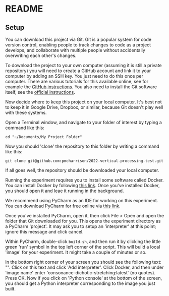 # README

## Setup

You can download this project via Git. 
Git is a popular system for code version control, enabling people to track changes to code as a project develops,
and collaborate with multiple people without accidentally overwriting each other's changes.

To download the project to your own computer (assuming it is still a private repository) you will need to create
a GitHub account and link it to your computer by adding an SSH key. You just need to do this once per computer.
There are various tutorials for this available online, see for example the
[GitHub instructions](https://docs.github.com/en/authentication/connecting-to-github-with-ssh/adding-a-new-ssh-key-to-your-github-account).
You also need to install the Git software itself, see the [official instructions](https://git-scm.com/book/en/v2/Getting-Started-Installing-Git).

Now decide where to keep this project on your local computer. It's best not to keep it in Google Drive, Dropbox,
or similar, because Git doesn't play well with these systems.

Open a Terminal window, and navigate to your folder of interest by typing a command like this:

```
cd "~/Documents/My Project Folder"
```

Now you should 'clone' the repository to this folder by writing a command like this:

```
git clone git@github.com:pmcharrison/2022-vertical-processing-test.git
```

If all goes well, the repository should be downloaded your local computer.

Running the experiment requires you to install some software called Docker. You can install Docker by following
[this link](https://docs.docker.com/get-docker/).
Once you've installed Docker, you should open it and leae it running in the background.

We recommend using PyCharm as an IDE for working on this experiment. You can download PyCharm for free online
via [this link](https://www.jetbrains.com/help/pycharm/installation-guide.html).

Once you've installed PyCharm, open it, then click File > Open and open the folder that Git downloaded for you.
This opens the experiment directory as a PyCharm 'project'.
It may ask you to setup an 'interpreter' at this point; ignore this message and click cancel.

Within PyCharm, double-click `build.sh`, and then run it by clicking the little green 'run' symbol 
in the top left corner of the script. This will build a local 'image' for your experiment. It might take a 
couple of minutes or so.

In the bottom right corner of your screen you should see the following text: "<No interpreter>".
Click on this text and click 'Add interpreter'.
Click Docker, and then under 'image name' enter 'consonance-dichotic-stretching:latest' (no quotes).
Press OK. Now if you click on 'Python console' at the bottom of the screen, you should get a Python interpreter
corresponding to the image you just built.


